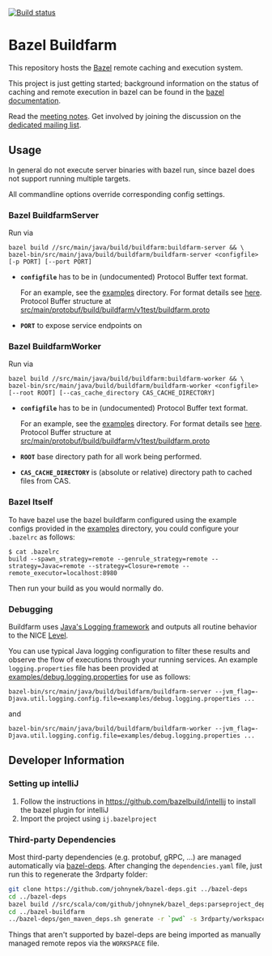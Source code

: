 [![Build status](https://badge.buildkite.com/45f4fd4c0cfb95f7705156a4119641c6d5d6c310452d6e65a4.svg)](https://buildkite.com/bazel/buildfarm-postsubmit)

# Bazel Buildfarm

This repository hosts the [Bazel](https://bazel.build) remote caching and execution system.

This project is just getting started; background information on the status of caching and remote execution in bazel can be
found in the [bazel documentation](https://github.com/bazelbuild/bazel/blob/master/src/main/java/com/google/devtools/build/lib/remote/README.md#remote-caching-using-the-grpc-protocol).

Read the [meeting notes](https://docs.google.com/document/d/1EtQMTn-7sKFMTxIMlb0oDGpvGCMAuzphVcfx58GWuEM/edit).
Get involved by joining the discussion on the [dedicated mailing list](https://groups.google.com/forum/#!forum/bazel-buildfarm).

## Usage

In general do not execute server binaries with bazel run, since bazel does not support running multiple targets.

All commandline options override corresponding config settings.

### Bazel BuildfarmServer

Run via

    bazel build //src/main/java/build/buildfarm:buildfarm-server && \
    bazel-bin/src/main/java/build/buildfarm/buildfarm-server <configfile> [-p PORT] [--port PORT]

- **`configfile`** has to be in (undocumented) Protocol Buffer text format.

  For an example, see the [examples](examples) directory.
  For format details see [here](https://stackoverflow.com/questions/18873924/what-does-the-protobuf-text-format-look-like). Protocol Buffer structure at [src/main/protobuf/build/buildfarm/v1test/buildfarm.proto](src/main/protobuf/build/buildfarm/v1test/buildfarm.proto)

- **`PORT`** to expose service endpoints on

### Bazel BuildfarmWorker

Run via

    bazel build //src/main/java/build/buildfarm:buildfarm-worker && \
    bazel-bin/src/main/java/build/buildfarm/buildfarm-worker <configfile> [--root ROOT] [--cas_cache_directory CAS_CACHE_DIRECTORY]

- **`configfile`** has to be in (undocumented) Protocol Buffer text format.

  For an example, see the [examples](examples) directory.
  For format details see [here](https://stackoverflow.com/questions/18873924/what-does-the-protobuf-text-format-look-like). Protocol Buffer structure at [src/main/protobuf/build/buildfarm/v1test/buildfarm.proto](src/main/protobuf/build/buildfarm/v1test/buildfarm.proto)

- **`ROOT`** base directory path for all work being performed.

- **`CAS_CACHE_DIRECTORY`** is (absolute or relative) directory path to cached files from CAS.

### Bazel Itself

To have bazel use the bazel buildfarm configured using the example configs provided in the [examples](examples) directory, you could configure your
`.bazelrc` as follows:

```
$ cat .bazelrc
build --spawn_strategy=remote --genrule_strategy=remote --strategy=Javac=remote --strategy=Closure=remote --remote_executor=localhost:8980
```

Then run your build as you would normally do.

### Debugging

Buildfarm uses [Java's Logging framework](https://docs.oracle.com/javase/10/core/java-logging-overview.htm) and outputs all routine behavior to the NICE [Level](https://docs.oracle.com/javase/8/docs/api/java/util/logging/Level.html).

You can use typical Java logging configuration to filter these results and observe the flow of executions through your running services.
An example `logging.properties` file has been provided at [examples/debug.logging.properties](examples/debug.logging.properties) for use as follows:

    bazel-bin/src/main/java/build/buildfarm/buildfarm-server --jvm_flag=-Djava.util.logging.config.file=examples/debug.logging.properties ...

and

    bazel-bin/src/main/java/build/buildfarm/buildfarm-worker --jvm_flag=-Djava.util.logging.config.file=examples/debug.logging.properties ...

## Developer Information

### Setting up intelliJ

1. Follow the instructions in https://github.com/bazelbuild/intellij to install the bazel plugin for intelliJ
1. Import the project using `ij.bazelproject`

### Third-party Dependencies

Most third-party dependencies (e.g. protobuf, gRPC, ...) are managed automatically via
[bazel-deps](https://github.com/johnynek/bazel-deps). After changing the `dependencies.yaml` file,
just run this to regenerate the 3rdparty folder:

```bash
git clone https://github.com/johnynek/bazel-deps.git ../bazel-deps
cd ../bazel-deps
bazel build //src/scala/com/github/johnynek/bazel_deps:parseproject_deploy.jar
cd ../bazel-buildfarm
../bazel-deps/gen_maven_deps.sh generate -r `pwd` -s 3rdparty/workspace.bzl -d dependencies.yaml
```

Things that aren't supported by bazel-deps are being imported as manually managed remote repos via
the `WORKSPACE` file.
